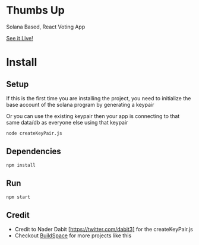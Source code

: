 # Thumbs Up

Solana Based, React Voting App

[See it Live!](https://w3-solana-thumbs-up.vercel.app/)

# Install

## Setup

If this is the first time you are installing the project,
you need to initialize the base account of the solana program by generating a keypair

Or you can use the existing keypair then your app is connecting to that same data/db as everyone else using that keypair

```
node createKeyPair.js
```

## Dependencies

```
npm install
```

## Run

```
npm start
```

## Credit

- Credit to Nader Dabit [https://twitter.com/dabit3] for the createKeyPair.js
- Checkout [BuildSpace](https://buildspace.so/) for more projects like this
